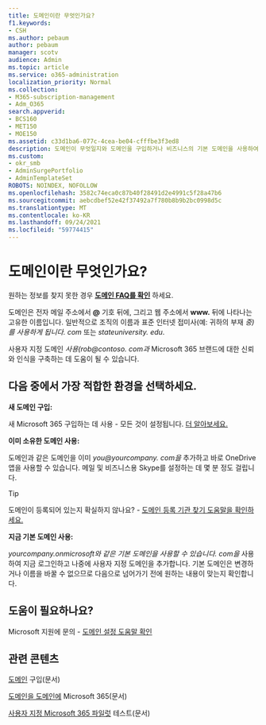 ```yaml
---
title: 도메인이란 무엇인가요?
f1.keywords:
- CSH
ms.author: pebaum
author: pebaum
manager: scotv
audience: Admin
ms.topic: article
ms.service: o365-administration
localization_priority: Normal
ms.collection:
- M365-subscription-management
- Adm_O365
search.appverid:
- BCS160
- MET150
- MOE150
ms.assetid: c33d1ba6-077c-4cea-be04-cfffbe3f3ed8
description: 도메인이 무엇일지와 도메인을 구입하거나 비즈니스의 기본 도메인을 사용하여 도메인 및 Microsoft 앱을 시작하는 OneDrive 대해 자세히 알아보습니다.
ms.custom:
- okr_smb
- AdminSurgePortfolio
- AdminTemplateSet
ROBOTS: NOINDEX, NOFOLLOW
ms.openlocfilehash: 3582c74eca0c87b40f28491d2e4991c5f28a47b6
ms.sourcegitcommit: aebcdbef52e42f37492a7f780b8b9b2bc0998d5c
ms.translationtype: MT
ms.contentlocale: ko-KR
ms.lasthandoff: 09/24/2021
ms.locfileid: "59774415"
---
```

# <a name="what-is-a-domain"></a>도메인이란 무엇인가요?

 원하는 정보를 찾지 못한 경우 **[도메인 FAQ를 확인](../setup/domains-faq.yml)** 하세요. 
  
도메인은 전자 메일 주소에서 **@** 기호 뒤에, 그리고 웹 주소에서 **www.** 뒤에 나타나는 고유한 이름입니다. 일반적으로 조직의 이름과 표준 인터넷 접미사(예: 귀하의 부재 *중)를 사용하게 됩니다. <span> com* 또는 *stateuniversity. <span> edu*. 
  
사용자 지정 도메인 *사용(rob@contoso. <span> com과* Microsoft 365 브랜드에 대한 신뢰와 인식을 구축하는 데 도움이 될 수 있습니다. 
  
## <a name="choose-the-experience-thats-best-for-you"></a>다음 중에서 가장 적합한 환경을 선택하세요.

 **새 도메인 구입:**
  
새 Microsoft 365 구입하는 데 사용 - 모든 것이 설정됩니다. [더 알아보세요.](buy-a-domain-name.md)
  
 **이미 소유한 도메인 사용:**
  
도메인과 같은 도메인을 이미 *you@yourcompany. <span> com을* 추가하고 바로 OneDrive 앱을 사용할 수 있습니다. 메일 및 비즈니스용 Skype를 설정하는 데 몇 분 정도 걸립니다. 
  
> [!TIP]
> 도메인이 등록되어 있는지 확실하지 않나요? - [도메인 등록 기관 찾기 도움말을 확인하세요.](find-your-domain-registrar.md)
  
 **지금 기본 도메인 사용:**
  
*yourcompany.onmicrosoft와 같은 기본 도메인을 사용할 수 있습니다. <span> com을* 사용하여 지금 로그인하고 나중에 사용자 지정 도메인을 추가합니다. 기본 도메인은 변경하거나 이름을 바꿀 수 없으므로 다음으로 넘어가기 전에 원하는 내용이 맞는지 확인합니다. 
  
## <a name="feeling-stuck"></a>도움이 필요하나요?

Microsoft 지원에 문의 - [도메인 설정 도움말 확인](../../business-video/get-help-support.md)

## <a name="related-content"></a>관련 콘텐츠

[도메인](buy-a-domain-name.md) 구입(문서)

[도메인을 도메인에](../setup/add-domain.md) Microsoft 365(문서)

[사용자 지정 Microsoft 365 파일럿](../misc/pilot-microsoft-365-from-my-custom-domain.md) 테스트(문서)


